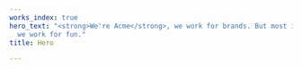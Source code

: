```yaml
---
works_index: true
hero_text: "<strong>We're Acme</strong>, we work for brands. But most importantly,
  we work for fun."
title: Hero

---
```

<Hero :text="$page.frontmatter.hero_text" />

<Test :text="$page.frontmatter.bottom_test" />

 <WorksList />